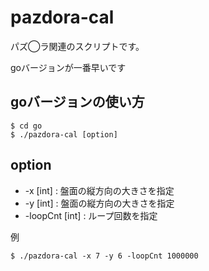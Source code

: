 # pazdora-cal
パズ◯ラ関連のスクリプトです。

goバージョンが一番早いです

## goバージョンの使い方

```
$ cd go
$ ./pazdora-cal [option]
```

## option 


* -x [int] : 盤面の縦方向の大きさを指定
* -y [int] : 盤面の縦方向の大きさを指定
* -loopCnt [int] : ループ回数を指定


例

```
$ ./pazdora-cal -x 7 -y 6 -loopCnt 1000000
```